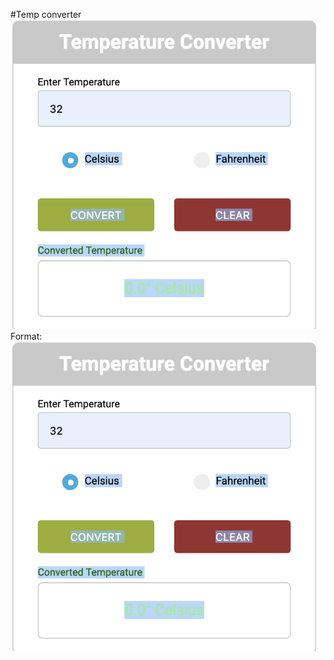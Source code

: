 #Temp converter
![GitHub Logo](/img/temp.jpg)
Format: ![Alt Text](https://github.com/Dannyboy85/temperature-converter/blob/temperature-converter/img/temp.jpg?raw=true)
